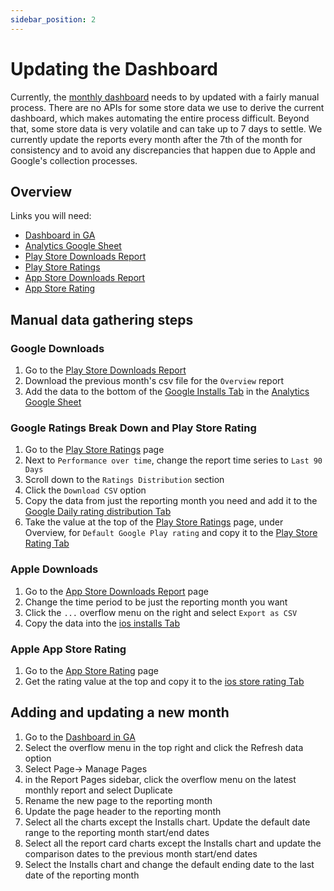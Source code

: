 ```yaml
---
sidebar_position: 2
---
```


# Updating the Dashboard

Currently, the [monthly dashboard](Dashboard.md) needs to by updated with a fairly manual process. There are no APIs for some store data we use to derive the current dashboard, which makes automating the entire process difficult. Beyond that, some store data is very volatile and can take up to 7 days to settle. We currently update the reports every month after the 7th of the month for consistency and to avoid any discrepancies that happen due to Apple and Google's collection processes. 

## Overview
Links you will need:
- [Dashboard in GA](https://datastudio.google.com/u/0/reporting/92cadc84-b31f-4a7a-9be9-6a0c3fe7d572/page/p_hyb9cmea1c/edit)
- [Analytics Google Sheet](https://docs.google.com/spreadsheets/d/1TlhGlT8ker4nvhoOhjxHw5aKwv4kjS_Ucd8KOd1y3tA/edit#gid=193762787)
- [Play Store Downloads Report](https://play.google.com/console/u/0/developers/7507611851470273082/download-reports/statistics?appId=4974294731909201030)
- [Play Store Ratings](https://play.google.com/console/u/0/developers/7507611851470273082/app/4974294731909201030/user-feedback/ratings/)
- [App Store Downloads Report](https://appstoreconnect.apple.com/analytics/app/d30/1559609596/metrics?annotationsVisible=true&chartType=singleaxis&measureKey=units&zoomType=day)
- [App Store Rating](https://appstoreconnect.apple.com/apps/1559609596/appstore/activity/ios/ratingsResponses)

## Manual data gathering steps

### Google Downloads
1. Go to the [Play Store Downloads Report](https://play.google.com/console/u/0/developers/7507611851470273082/download-reports/statistics?appId=4974294731909201030)
2. Download the previous month's csv file for the `Overview` report
3. Add the data to the bottom of the [Google Installs Tab](https://docs.google.com/spreadsheets/d/1TlhGlT8ker4nvhoOhjxHw5aKwv4kjS_Ucd8KOd1y3tA/edit#gid=0) in the [Analytics Google Sheet](https://docs.google.com/spreadsheets/d/1TlhGlT8ker4nvhoOhjxHw5aKwv4kjS_Ucd8KOd1y3tA/edit#gid=193762787)

### Google Ratings Break Down and Play Store Rating
1. Go to the [Play Store Ratings](https://play.google.com/console/u/0/developers/7507611851470273082/app/4974294731909201030/user-feedback/ratings/) page
2. Next to `Performance over time`, change the report time series to `Last 90 Days`
3. Scroll down to the `Ratings Distribution` section
4. Click the `Download CSV` option 
5. Copy the data from just the reporting month you need and add it to the [Google Daily rating distribution Tab](https://docs.google.com/spreadsheets/d/1TlhGlT8ker4nvhoOhjxHw5aKwv4kjS_Ucd8KOd1y3tA/edit#gid=974990099)
6. Take the value at the top of the [Play Store Ratings](https://play.google.com/console/u/0/developers/7507611851470273082/app/4974294731909201030/user-feedback/ratings/) page, under Overview, for `Default Google Play rating` and copy it to the [Play Store Rating Tab](https://docs.google.com/spreadsheets/d/1TlhGlT8ker4nvhoOhjxHw5aKwv4kjS_Ucd8KOd1y3tA/edit#gid=458611038)

### Apple Downloads
1. Go to the [App Store Downloads Report](https://appstoreconnect.apple.com/analytics/app/d30/1559609596/metrics?annotationsVisible=true&chartType=singleaxis&measureKey=units&zoomType=day) page
2. Change the time period to be just the reporting month you want
3. Click the `...` overflow menu on the right and select `Export as CSV`
4. Copy the data into the [ios installs Tab](https://docs.google.com/spreadsheets/d/1TlhGlT8ker4nvhoOhjxHw5aKwv4kjS_Ucd8KOd1y3tA/edit#gid=193762787)

### Apple App Store Rating
1. Go to the [App Store Rating](https://appstoreconnect.apple.com/apps/1559609596/appstore/activity/ios/ratingsResponses) page
2. Get the rating value at the top and copy it to the [ios store rating Tab](https://docs.google.com/spreadsheets/d/1TlhGlT8ker4nvhoOhjxHw5aKwv4kjS_Ucd8KOd1y3tA/edit#gid=774069486)

## Adding and updating a new month
1. Go to the [Dashboard in GA](https://datastudio.google.com/u/0/reporting/92cadc84-b31f-4a7a-9be9-6a0c3fe7d572/page/p_hyb9cmea1c/edit)
2. Select the overflow menu in the top right and click the Refresh data option
3. Select Page-> Manage Pages
4. in the Report Pages sidebar, click the overflow menu on the latest monthly report and select Duplicate
5. Rename the new page to the reporting month
6. Update the page header to the reporting month
7. Select all the charts except the Installs chart. Update the default date range to the reporting month start/end dates
8. Select all the report card charts except the Installs chart and update the comparison dates to the previous month start/end dates
9. Select the Installs chart and change the default ending date to the last date of the reporting month

